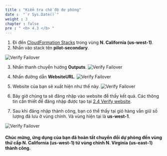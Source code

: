 ```yaml
---
title : "Kiểm tra chế độ dự phòng"
date :  "`r Sys.Date()`" 
weight : 3 
chapter : false
pre : " <b> 4.3 </b> "
---
```



1. Đi đến [CloudFormation Stacks](https://us-west-1.console.aws.amazon.com/cloudformation/home?region=us-west-1#/stacks/?filteringText=&filteringStatus=active&viewNested=true) trong vùng **N. California (us-west-1)**.
2. Nhấn vào stack tên **pilot-secondary**.

![Verify Failover](/../../../images/4.failover/4.3.verifyfailover/4.3.1verifyfailover.png?width=90pc)

3. Nhấn thanh chuyển hướng **Outputs**.
![Verify Failover](/../../../images/4.failover/4.3.verifyfailover/4.3.2verifyfailover.png?width=90pc)

4. Nhấn đường dẫn **WebsiteURL**.
![Verify Failover](/../../../images/4.failover/4.3.verifyfailover/4.3.3verifyfailover.png?width=90pc)

5. Website của bạn sẽ xuất hiện như thế này.
![Verify Failover](/../../../images/4.failover/4.3.verifyfailover/4.3.4verifyfailover.png?width=89pc)

6. Bây giờ chúng ta sẽ đăng nhập vào website để thấy kết quả. Các thông tin cần thiết để đăng nhập được tạo tại [2.4 Verify website](../../../2.preparation/2.4.verifywebsite/).

7. Sau khi đăng nhập thành công, bạn có thể thấy tại giỏ hàng vẫn giữ số lượng đã lưu ở vùng chính. Và vùng hiện tại là **us-west-1**.

![Verify Failover](/../../../images/4.failover/4.3.verifyfailover/4.3.5verifyfailover.png?width=90pc)


#### Chúc mừng, ứng dụng của bạn đã hoàn tất chuyển đổi dự phòng đến vùng thứ cấp **N. California (us-west-1)** từ vùng chính **N. Virginia (us-east-1)** thành công.